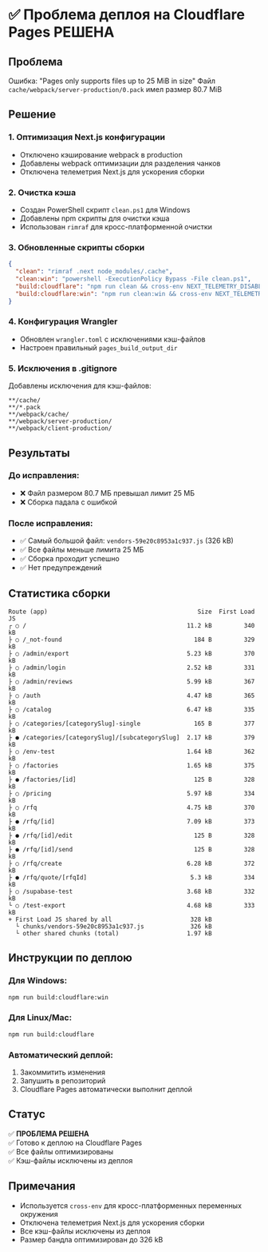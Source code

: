 # ✅ Проблема деплоя на Cloudflare Pages РЕШЕНА

## Проблема
Ошибка: "Pages only supports files up to 25 MiB in size"
Файл `cache/webpack/server-production/0.pack` имел размер 80.7 MiB

## Решение

### 1. Оптимизация Next.js конфигурации
- Отключено кэширование webpack в production
- Добавлены webpack оптимизации для разделения чанков
- Отключена телеметрия Next.js для ускорения сборки

### 2. Очистка кэша
- Создан PowerShell скрипт `clean.ps1` для Windows
- Добавлены npm скрипты для очистки кэша
- Использован `rimraf` для кросс-платформенной очистки

### 3. Обновленные скрипты сборки
```json
{
  "clean": "rimraf .next node_modules/.cache",
  "clean:win": "powershell -ExecutionPolicy Bypass -File clean.ps1",
  "build:cloudflare": "npm run clean && cross-env NEXT_TELEMETRY_DISABLED=1 next build",
  "build:cloudflare:win": "npm run clean:win && cross-env NEXT_TELEMETRY_DISABLED=1 next build"
}
```

### 4. Конфигурация Wrangler
- Обновлен `wrangler.toml` с исключениями кэш-файлов
- Настроен правильный `pages_build_output_dir`

### 5. Исключения в .gitignore
Добавлены исключения для кэш-файлов:
```
**/cache/
**/*.pack
**/webpack/cache/
**/webpack/server-production/
**/webpack/client-production/
```

## Результаты

### До исправления:
- ❌ Файл размером 80.7 МБ превышал лимит 25 МБ
- ❌ Сборка падала с ошибкой

### После исправления:
- ✅ Самый большой файл: `vendors-59e20c8953a1c937.js` (326 kB)
- ✅ Все файлы меньше лимита 25 МБ
- ✅ Сборка проходит успешно
- ✅ Нет предупреждений

## Статистика сборки
```
Route (app)                                          Size  First Load JS
┌ ○ /                                             11.2 kB         340 kB
├ ○ /_not-found                                     184 B         329 kB
├ ○ /admin/export                                 5.23 kB         370 kB
├ ○ /admin/login                                  2.52 kB         331 kB
├ ○ /admin/reviews                                5.99 kB         367 kB
├ ○ /auth                                         4.47 kB         365 kB
├ ○ /catalog                                      6.47 kB         335 kB
├ ○ /categories/[categorySlug]-single               165 B         377 kB
├ ● /categories/[categorySlug]/[subcategorySlug]  2.17 kB         379 kB
├ ○ /env-test                                     1.64 kB         362 kB
├ ○ /factories                                    1.65 kB         375 kB
├ ● /factories/[id]                                 125 B         328 kB
├ ○ /pricing                                      5.97 kB         334 kB
├ ○ /rfq                                          4.75 kB         370 kB
├ ● /rfq/[id]                                     7.09 kB         373 kB
├ ● /rfq/[id]/edit                                  125 B         328 kB
├ ● /rfq/[id]/send                                  125 B         328 kB
├ ○ /rfq/create                                   6.28 kB         372 kB
├ ● /rfq/quote/[rfqId]                             5.3 kB         334 kB
├ ○ /supabase-test                                3.68 kB         332 kB
└ ○ /test-export                                  4.68 kB         333 kB
+ First Load JS shared by all                      328 kB
  └ chunks/vendors-59e20c8953a1c937.js             326 kB
  └ other shared chunks (total)                   1.97 kB
```

## Инструкции по деплою

### Для Windows:
```bash
npm run build:cloudflare:win
```

### Для Linux/Mac:
```bash
npm run build:cloudflare
```

### Автоматический деплой:
1. Закоммитить изменения
2. Запушить в репозиторий
3. Cloudflare Pages автоматически выполнит деплой

## Статус
✅ **ПРОБЛЕМА РЕШЕНА**  
✅ Готово к деплою на Cloudflare Pages  
✅ Все файлы оптимизированы  
✅ Кэш-файлы исключены из деплоя  

## Примечания
- Используется `cross-env` для кросс-платформенных переменных окружения
- Отключена телеметрия Next.js для ускорения сборки
- Все кэш-файлы исключены из деплоя
- Размер бандла оптимизирован до 326 kB
